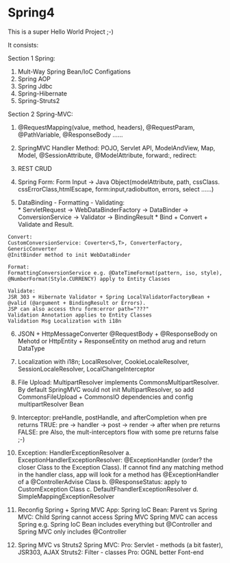# Spring4

This is a super Hello World Project ;-) 

It consists:
 
 Section 1 Spring:
  1. Mult-Way Spring Bean/IoC Configations
  2. Spring AOP
  3. Spring Jdbc
  4. Spring-Hibernate
  5. Spring-Struts2

  Section 2 Spring-MVC:
  1. @RequestMapping(value, method, headers), @RequestParam, @PathVariable, @ResponseBody ...... 
  
  2. SpringMVC Handler Method: POJO, Servlet API, ModelAndView, Map, Model, @SessionAttribute, @ModelAttribute, forward:, redirect:
 
  3. REST CRUD
  
  4. Spring Form: Form Input -> Java Object(modelAttribute, path, cssClass. cssErrorClass,htmlEscape, form:input,radiobutton, errors, select ......)
  
  5. DataBinding - Formatting - Validating: 	
  	* ServletRequest -> WebDataBinderFactory -> DataBinder -> ConversionService -> Validator -> BindingResult
  	* Bind + Convert + Validate and Result. 
	
	Convert:
  	CustomConversionService: Coverter<S,T>, ConverterFactory, GenericConverter
	@InitBinder method to init WebDataBinder
	
	Format:
	FormattingConversionService e.g. @DateTimeFormat(pattern, iso, style), @NumberFormat(Style.CURRENCY) apply to Entity Classes
	
	Validate:
	JSR 303 + Hibernate Validator + Spring LocalValidatorFactoryBean + @valid (@argument + BindingResult or Errors). 
	JSP can also access thru form:error path="???"
	Validation Annotation applies to Entity Classes
	Validation Msg Localization with i18n
	
  6. JSON + HttpMessageConverter<T>
  	@RequestBody + @ResponseBody on Mehotd or HttpEntity<T> + ResponseEntity<T> on method arug and return DataType
  
  7. Localization with i18n; LocalResolver, CookieLocaleResolver, SessionLocaleResolver, LocalChangeInterceptor
  
  8. File Upload: 
  	MultipartResolver implements CommonsMultipartResolver. 
	By default SpringMVC would not init MultipartResolver, so add CommonsFileUpload + CommonsIO dependencies and config multipartResolver Bean
  
  9. Interceptor: preHandle, postHandle, and afterCompletion
  	when pre returns TRUE: pre -> handler -> post -> render -> after
	when pre returns FALSE: pre
	Also, the mult-interceptors flow with some pre returns false ;-)
  
  10. Exception:
  	HandlerExceptionResolver
		a. ExceptionHandlerExceptionResolver: 
			@ExceptionHandler (order? the closer Class to the Exception Class). 
			If cannot find any matching method in the handler class, app will look for a method has @ExceptionHandler of a @ControllerAdvise Class
		b. @ResponseStatus: apply to CustomException Class
		c. DefaultFhandlerExceptionResolver
		d. SimpleMappingExceptionResolver
  
  11. Reconfig Spring + Spring MVC App:
  	Spring IoC Bean: Parent vs Spring MVC: Child
  	Spring cannot access Spring MVC
	Spring MVC can access Spring
	e.g. Spring IoC Bean includes everything but @Controller and Spring MVC only includes @Controller
  
  12. Spring MVC vs Struts2
  	Spring MVC: Pro: Servlet - methods (a bit faster), JSR303, AJAX
	Struts2: Filter - classes Pro: OGNL better Font-end

